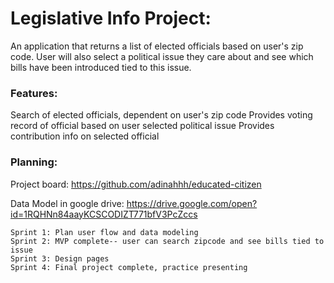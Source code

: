 # **Legislative Info Project:**

An application that returns a list of elected officials based on user's zip code.
User will also select a political issue they care about and see which bills 
have been introduced tied to this issue.

### **Features:**

Search of elected officials, dependent on user's zip code
Provides voting record of official based on user selected political issue
Provides contribution info on selected official

### **Planning:**
Project board: https://github.com/adinahhh/educated-citizen

Data Model in google drive: https://drive.google.com/open?id=1RQHNn84aayKCSCODIZT771bfV3PcZccs

    Sprint 1: Plan user flow and data modeling
    Sprint 2: MVP complete-- user can search zipcode and see bills tied to issue 
    Sprint 3: Design pages
    Sprint 4: Final project complete, practice presenting
